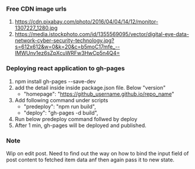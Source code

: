 

### Free CDN image urls
1. https://cdn.pixabay.com/photo/2016/04/04/14/12/monitor-1307227_1280.jpg
2. https://media.istockphoto.com/id/1355569095/vector/digital-eye-data-network-cyber-security-technology.jpg?s=612x612&w=0&k=20&c=b5moC17mfe_--IMWUnv1ez6sZpXcuWRFw3HwCp5n4Q4=

### Deploying react application to gh-pages

1. npm install gh-pages --save-dev
2. add the detail inside inside package.json file. Below "version"
    - "homepage": "https://github_username.github.io/repo_name"
3. Add following command under scripts
    - "predeploy": "npm run build",
    - "deploy": "gh-pages -d build",
4. Run below predeploy command follwed by deploy
5. After 1 min, gh-pages will be deployed and published.

### Note

Wip on edit post.
Need to find out the way on how to bind the input field of post content to fetched item data anf then again pass it to new state.
